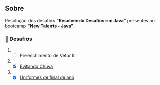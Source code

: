 ## Sobre

Resolução dos desafios **"Resolvendo Desafios em Java"** presentes no bootcamp **["New Talents - Java"](../../../)**.

### 🧠 Desafios

1. - [ ] Preenchimento de Vetor III
2. - [x] [Evitando Chuva](evitando-chuva/src/)
3. - [x] [Uniformes de final de ano](uniformes-de-final-de-ano/src/)